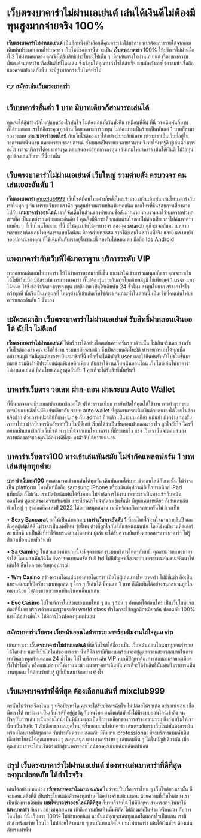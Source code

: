 # เว็บตรงบาคาร่าไม่ผ่านเอเย่นต์ เล่นได้เงินดีไม่ต้องมีทุนสูงมากจ่ายจริง 100%
**เว็บตรงบาคาร่าไม่ผ่านเอเย่นต์** เป็นอีกหนึ่งตัวเลือกที่คุณควรเข้าใช้บริการ หากต้องการรายได้จากเกมเดิมพันประเภท เกมไพ่บาคาร่า เว็บไซต์ของเรานั้น จะเป็น **เว็บตรงบาคาร่า** 100% ให้บริการไม่ผ่านมือที่ 3 ไม่ผ่านคนกลาง คุณจึงได้รับสิทธิประโยชน์ไปเต็ม ๆ เมื่อเล่นตรงไม่ผ่านเอเย่นต์ เรื่องของความมั่นคงด้านการเงิน ถือเป็นสิ่งที่โดดเด่น ซึ่งเชื่อมให้คุณทำกำไรได้สำเร็จ ตามที่หวังเอาไว้ความน่าเชื่อถือ และความปลอดภัยนั้น จะมีสูงมากกว่าเว็บไซต์ทั่วไป

### 👉 [สมัครเล่นเว็บตรงบาคาร่า](https://mixclub999.com/)

## เว็บบาคาร่าขั้นต่ำ 1 บาท มีบาทเดียวก็สามารถเล่นได้
คุณจะได้ลุ้นรางวัลใหญ่แบบว่องไวทันใจ ไม่ต้องเล่นทั้งวันทั้งคืน เหมือนที่อื่น ที่นี่ วางเดิมพันกี่บาทก็ได้หมดเลย เราให้อิสระคุณทุกด้าน โดยเฉพาะการลงทุน ไม่ต้องแทงเป็นร้อยเป็นพันแค่ 1 บาทก็สามารถวางเบท เล่น **บาคาร่าออนไลน์** กับเว็บไซต์ของเราได้อย่างมีประสิทธิภาพ เพราะเราเป็นเว็บที่อยู่ในวงการมาเนิ่นนาน และเพราะประสบการณ์ สั่งสมมาเป็นระยะเวลายาวนาน จึงทำให้เรารู้ดี ผู้เล่นต้องการอะไร เราจะบริการได้อย่างตรงจุด ตอบสนองต่อทุกการลงทุน เล่นเกมไพ่บาคาร่า เล่นได้เงินดี ไม่ง้อทุนสูง ต้องเล่นกับเรา ที่นี่เท่านั้น

## เว็บตรงบาคาร่าไม่ผ่านเอเย่นต์ เว็บใหญ่ รวมค่ายดัง ครบวงจร คนเล่นเยอะอันดับ 1
**เว็บตรงบาคาร่า** [mixclub999](https://mixclub999.com/) เว็บไซต์ที่คนไทยต่างก็หลั่งไหลเข้ามาวางเงินเดิมพัน เล่นไพ่บาคาร่ากับเราในทุก ๆ วัน เพราะเว็บของเราคือ จุดศูนย์รวมความบันเทิงทุกชนิด หากใครที่ชื่นชอบการเสี่ยงดวง ไปกับ **เกมบาคาร่าออนไลน์** เราก็จัดเต็มในส่วนของค่ายเกมชื่อดังมากมาย รวบรวมมาไว้หมดจากทั่วทุกสารทิศ เป็นแหล่งรวมค่ายเยอะอันดับ 1 คุณจึงมีอิสระเลือกเล่นตามใจชอบไม่ต้องเสียเวลาไปค้นหาค่ายเกมอื่น ๆ ที่เว็บไหนไกลเลย ที่นี่ มีให้คุณเล่นได้ครบวงจร ลองกด search ดูก็จะเจอกับความหลากหลายของห้องเกมไพ่บาคาร่าแบบไลฟ์สด มีการถ่ายทอดสด จากโต๊ะเกมในสถานที่จริง และยิงตรงมายังจออุปกรณ์ของคุณ ที่ใช้เดิมพันกับเราอยู่ในขณะนี้ รองรับได้หมดเลย มือถือ Ios Android

## แทงบาคาร่ากับเว็บที่ได้มาตราฐาน บริการระดับ VIP
หากอยากเล่นเกมไพ่บาคาร่า ให้ได้รับอรรถรสมากยิ่งขึ้น แนะนำให้เข้ามาร่วมสนุกกับเรา คุณจะหาเงินได้ไม่มีวันเบื่อ มีอิสระกับการแทงบาคาร่า ที่ไม่ต้องวุ่นวายกับการโยกย้ายบัญชี ใช้เพียงแค่ 1 user แทงได้หมด ไร้ซึ่งข้อจำกัดของการลงทุน เข้าถึงง่าย เปิดให้เดิมพัน 24 ชั่วโมง ลงทุนไม่ยาก สร้างกำไรไวกว่าทุกที่ นั้นจึงเป็นเหตุผลที่ ใครๆต่างก็เข้าเล่นเว็บไซต์เรา จนกระทั่งในตอนนี้ เป็นเว็บที่คนเล่นไพ่บาคาร่าเยอะอันดับ 1 นั่นเอง

## สมัครสมาชิก เว็บตรงบาคาร่าไม่ผ่านเอเย่นต์ รับสิทธิ์ฝากถอนเงินออโต้ ฉับไว ไม่ดีเลย์
**เว็บตรงบาคาร่าไม่ผ่านเอเย่นต์** ให้บริการได้อย่างโดดเด่นครบครันรอบด้านนั้น ไม่เกินจริงเลย สำหรับเว็บไซต์ของเรา คุณจะได้ใช้งาน ระบบสมัครสมาชิก ซึ่งเป็นระบบอัตโนมัติ ทำรายการเองได้ทุกเมื่อ อย่างสมมุติ วันนี้คุณต้องการเป็นสมาชิกที่นี่ เพื่อที่จะได้มีบัญชี user และใช้ยืนยันรับทั้งโปรโมชั่นมากมาย รวมถึงสิทธิประโยชน์สุดพิเศษอีกเพียบ กับการใช้งานเว็บพนันออนไลน์ เว็บไซต์เล่นไพ่บาคาร่า ไม่ผ่านเอเย่นต์ ที่คนไทยเล่นสูงสุดอันดับ 1 คุณก็จะได้รับสิทธิ์นั้นทันที

## บาคาร่าเว็บตรง วอเลท ฝาก-ถอน ผ่านระบบ Auto Wallet
ที่นี่นอกจากจะมีระบบสมัครสมาชิกออโต้ ฟรีค่าธรรมเนียม เรายังเปิดให้คุณได้ใช้งาน การทำธุรกรรมการเงินแบบอัตโนมัติ เช่นเดียวกัน ระบบ auto wallet ที่คุณสามารถเติมเงินด้วยตนเองได้โดยไม่ต้องแจ้งฝาก ด้วยการแปะสลิปที่แชท Line กับ admin อีกแล้ว เป็นระบบเสถียร แม่นยำ ฝากง่าย รองรับภาษาไทย ฝากปุ๊บเครดิตอัพเดทปั๊บ ไม่มีดีเลย์ เรียกได้ว่าเป็นขั้นตอนฝากถอนว่องไว ถูกใจวัยโจ๋ ใครที่อยากเป็นสมาชิกกับเว็บไซต์ หารายได้จากเกมไพ่บาคาร่า ที่มีระบบเร็ว แรง เว็บเรานั้นจะตอบสนองความต้องการของคุณได้อย่างดีที่สุด หาตัวจับได้ยากแน่นอน

## บาคาร่าเว็บตรง100 ทางเข้าเล่นทันสมัย ไม่จำกัดแพลตฟอร์ม 1 บาทเล่นสนุกทุกค่าย
**บาคาร่าเว็บตรง100** คุณสามารถเข้ามาเล่นได้ทุกวัน เดิมพันเกมไพ่บาคาร่าออนไลน์กับเรานั้น ไม่ว่าจะเป็น platform โทรศัพท์มือถือ samsung iPhone หรือแม้แต่อุปกรณ์อิเล็กทรอนิกส์ iPad แท็บเล็ต ก็ไม่เว้น เราเปิดรับเดิมพันได้ทั้งหมด ไม่จำกัดการใช้งาน เพราะเราเป็นทางเข้าเว็บพนันออนไลน์ สุดยอดของความทันสมัย และที่สำคัญไม่จำกัดวงเงินขั้นต่ำ มีทุนแค่บาทเดียว ก็เล่นเกมกับค่ายใหญ่ ๆ สุดฮอตฮิตแห่งปี 2022 ได้อย่างสนุกสนาน เรามีพร้อมบริการครบครันไม่ว่าจะเป็น

•	**Sexy Baccarat** ยกให้เป็นค่ายเกม **บาคาร่าเว็บตรงอันดับ 1** ที่คนไทยไว้วางใจมาหลายสิบปี และดึงดูดผู้เล่นได้ดี ไม่ว่าจะเป็นเพศไหน วัยไหน ต่างก็ถูกใจกับสีสันของเกมพนัน โดยใช้พนักงานดีลเลอร์ สาวเซ็กซี่ มาเป็นสิ่งที่ทำให้แบรนด์เกมโดดเด่น ผู้เล่นจะได้รับความบันเทิงตลอดการแทงบาคาร่า ไม่รู้สึกว่าเบื่อหน่ายสักวินาที

•	**Sa Gaming** ในส่วนของค่ายเกมนี้จะมีจุดขายตรงระบบบริการโคตรล้ำสมัย คุณสามารถแทงบาคาร่าได้ โดยมองเห็นวิดีโอ live สดแบบคมชัด full hd ไม่มีปัญหาเรื่องระบบ เพราะทางทีมงานพัฒนาให้เล่นได้ ลื่นไหล รองรับทุกอุปกรณ์

•	**Wm Casino** สร้างความโดดเด่นของค่ายโดยการ เปิดให้ผู้เล่นแทงไพ่ บาคาร่า ไม่มีขั้นต่ำ ถือเป็นแบรนด์เกมที่เปิดรับวางเบทถูกสุด ๆ ใคร ๆ ก็เล่นได้ มีทุนแค่ 1 บาท ก็เดิมพันได้อย่างสนุกสนานถูกใจคนงบน้อย ไม่ต้องขวนขวายหายืมเงินคนอื่นมาเล่น

•	**Evo Casino** ใส่ใจบริการในส่วนของเกมใหม่ ๆ สด ๆ ร้อน ๆ อัพเดทได้ก่อนใคร เป็นเว็บไซต์แรกต้องที่นี่เลย บริการด้วยมาตรฐานระดับ world class ทั่วโลกจะใช้กฎกติกาเดียวกัน ปลอดภัย 100% แทงได้อย่างมั่นใจ ไม่มีการโกงนักลงทุนแน่นอน

### สมัครบาคาร่าเว็บตรง เว็บพนันออนไลน์พารวย มาพร้อมทีมงานใส่ใจดูแล vip
เข้ามาหาเรา **เว็บตรงบาคาร่าไม่ผ่านเอเย่นต์** ที่นี่เว็บไซต์ได้ชื่อว่าเป็น เว็บพนันออนไลน์พาทุกคนร่ำรวยได้โดยง่าย และที่เป็นไฮไลท์ของทางเรา นั่นก็คือ เรามีทีมงานพร้อมจะอยู่ดูแลความสะดวกสบายในการหาเงินของทุกท่านตลอด 24 ชั่วโมง ใส่ใจบริการระดับ VIP หากมีปัญหาต้องการสอบถามรายละเอียด ทั้งโปรโมชั่น หรือแม้แต่อยากให้เราแนะนำ แนวทางการเดิมพัน คุณก็จะได้รับสิทธิ์นั้นทันที เราเทรนทีมงานทุกคน ให้ต้อนรับขับสู้ ผู้ที่เป็นสมาชิกอย่างจริงใจ

## เว็บแทงบาคาร่าที่ดีที่สุด ต้องเลือกเเล่นที่ mixclub999
ฉะนั้นไม่ว่าจะเรื่องไหน ๆ หรือปัญหาใด คุณจะได้รับบริการฉับไว ไม่ปล่อยให้รอเก้อ อย่างแน่นอน เชื่อมือเราได้ เพราะเราเป็นเว็บไซต์ที่อยู่คู่ขวัญกับคนไทย มาตั้งแต่สมัยยังไม่มีระบบออนไลน์เข้าถึง จนปัจจุบันการเล่น พนันออนไลน์ เป็นที่นิยมและเป็นอีกทางเลือกของการสร้างความรวย ยิ่งส่งเสริมให้เรานั้น เป็นอันดับ 1 ตัวเลือกของคนยุคใหม่ ที่ชื่นชอบเกมไพ่บาคาร่า เล่นตรงกับเรา เว็บไซต์มั่นคงการเงิน พร้อมโอนจ่ายได้ทุกยอด รับประกันความปลอดภัย มีทีมงาน professional ที่จะบริการแบบล้ำเลิศ เอื้อประโยชน์ให้คุณแบบตรง ๆ ลงทุนสนุก แทงบาคาร่าง่าย ๆ เล่นเกมอื่น ๆ ได้ในบัญชีเดียวกัน เมื่อคุณชนะ  เราจะโอนเงินตรงเข้าสู่ธนาคารออนไลน์ของคุณแบบฉับพลันแน่นอน

## สรุป เว็บตรงบาคาร่าไม่ผ่านเอเย่นต์ ช่องทางเล่นบาคาร่าที่ดีที่สุด ลงทุนปลอดภัย ได้กำไรจริง
เล่นได้อย่างหมดห่วง ***เว็บตรงบาคาร่าไม่ผ่านเอเย่นต์*** ไม่ว่าจะเป็นเรื่องราวไหน ๆ เว็บไซต์ของเรานั้น ก็จะมอบแต่สิ่งที่ดี เป็นประโยชน์ต่อตัวของทุกท่าน ได้อย่างจริงแท้แน่นอน ด้วยความที่เว็บไซต์ของเรา เป็นช่องทางเดิมพัน **เกมไพ่บาคาร่าออนไลน์ที่ดีที่สุด** กี่บาทก็จ่ายได้ ไม่มีปัญหา สามารถกำเงินมาใช้ **แทงบาคาร่า** กับเรา อย่างสนุกสนาน เข้าถึงความบันเทิงเต็มพิกัด ไม่ต้องมาเป็นห่วง หรือพะวง กับการโดนโกง ที่นี่ เว็บตรง 100% ไม่ผ่านเอเย่นต์  ฉะนั้นแม้คุณจะเล่นทุกเกมได้ผลกำไรเป็นแสน เรามีกำลังพร้อมจ่าย โอนไว ไม่ปล่อยให้รอนาน ๆ ขนบั่นทอนจิตใจ เกมไพ่บาคาร่า เล่นได้เงินชัวร์ ต้องเล่นกับเราเท่านั้น
